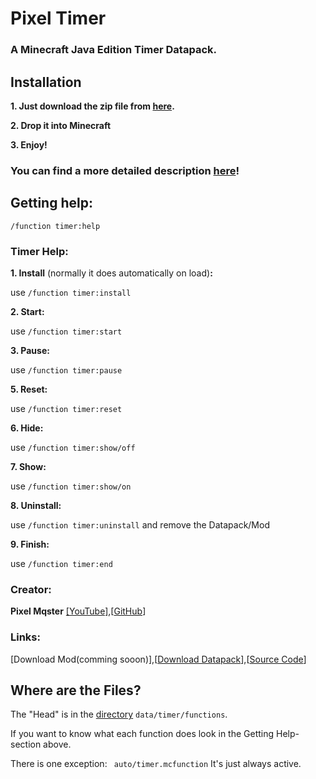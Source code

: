 # **Pixel Timer**
### **A Minecraft Java Edition Timer Datapack.**

## Installation

**1. Just download the zip file from [here](https://github.com/Pixel-Master/Timer/).**

**2. Drop it into Minecraft**

**3. Enjoy!**
 
### You can find a more detailed description [here](https://github.com/Pixel-Master/Timer/tree/main/Install.md)!
 
## Getting help:
`/function timer:help`
###       Timer Help: 

**1. Install**  (normally it does automatically on load)**:**

 use `/function timer:install`
 
**2. Start:**

 use `/function timer:start`
 
**3. Pause:**

 use `/function timer:pause`
 
**5. Reset:**
 
 use `/function timer:reset`
 
**6. Hide:**

 use `/function timer:show/off`
 
**7. Show:**
 
 use `/function timer:show/on`
 
**8. Uninstall:**

 use `/function timer:uninstall` and remove the Datapack/Mod
 
**9. Finish:**

 use `/function timer:end`
 
### Creator:

 **Pixel Mqster** [[YouTube]](YouTube.com/PixelMqsterMC),[[GitHub](https://github.com/Pixel-Master)]
 
### Links:

 [Download Mod(comming sooon)],[[Download Datapack](https://github.com/Pixel-Master/Timer/archive/refs/heads/main.zi)],[[Source Code](https://github.com/Pixel-Master/Timer)]
##  Where are the Files?
The "Head" is in the [directory](https://github.com/Pixel-Master/Timer/tree/main/data/timer/functions) `data/timer/functions`.

If you want to know what each function does look in the Getting Help-section above.

There is one exception: ` auto/timer.mcfunction` It's just always active.
